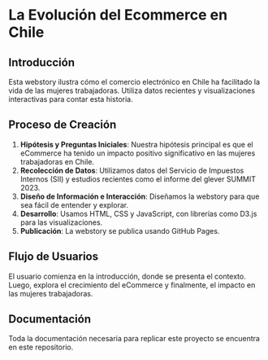 # La Evolución del Ecommerce en Chile

## Introducción
Esta webstory ilustra cómo el comercio electrónico en Chile ha facilitado la vida de las mujeres trabajadoras. Utiliza datos recientes y visualizaciones interactivas para contar esta historia.

## Proceso de Creación
1. **Hipótesis y Preguntas Iniciales**: Nuestra hipótesis principal es que el eCommerce ha tenido un impacto positivo significativo en las mujeres trabajadoras en Chile.
2. **Recolección de Datos**: Utilizamos datos del Servicio de Impuestos Internos (SII) y estudios recientes como el informe del glever SUMMIT 2023.
3. **Diseño de Información e Interacción**: Diseñamos la webstory para que sea fácil de entender y explorar.
4. **Desarrollo**: Usamos HTML, CSS y JavaScript, con librerías como D3.js para las visualizaciones.
5. **Publicación**: La webstory se publica usando GitHub Pages.

## Flujo de Usuarios
El usuario comienza en la introducción, donde se presenta el contexto. Luego, explora el crecimiento del eCommerce y finalmente, el impacto en las mujeres trabajadoras.

## Documentación
Toda la documentación necesaria para replicar este proyecto se encuentra en este repositorio.

